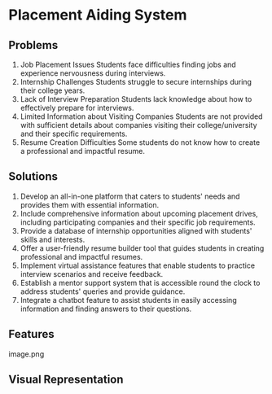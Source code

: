 # Placement Aiding System

## Problems
1. Job Placement Issues
	Students face difficulties finding jobs and experience nervousness during interviews.
2. Internship Challenges
Students struggle to secure internships during their college years.
3. Lack of Interview Preparation
Students lack knowledge about how to effectively prepare for interviews.
4. Limited Information about Visiting Companies
Students are not provided with sufficient details about companies visiting their college/university and their specific requirements.
5. Resume Creation Difficulties
Some students do not know how to create a professional and impactful resume.


## Solutions
1. Develop an all-in-one platform that caters to students' needs and provides them with essential information.
2. Include comprehensive information about upcoming placement drives, including participating companies and their specific job requirements.
3. Provide a database of internship opportunities aligned with students' skills and interests.
4. Offer a user-friendly resume builder tool that guides students in creating professional and impactful resumes.
5. Implement virtual assistance features that enable students to practice interview scenarios and receive feedback.
6. Establish a mentor support system that is accessible round the clock to address students' queries and provide guidance.
8. Integrate a chatbot feature to assist students in easily accessing information and finding answers to their questions.


## Features
image.png

## Visual Representation